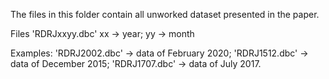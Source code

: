 The files in this folder contain all unworked dataset presented in the paper.

Files 'RDRJxxyy.dbc'
xx -> year;
yy -> month

Examples:
'RDRJ2002.dbc' -> data of February 2020;
'RDRJ1512.dbc' -> data of December 2015;
'RDRJ1707.dbc' -> data of July 2017.

